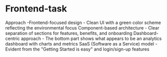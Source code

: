 # Frontend-task
Approach -Frontend-focused design - Clean UI with a green color scheme reflecting the environmental focus
Component-based architecture - Clear separation of sections for features, benefits, and onboarding
Dashboard-centric approach - The bottom part shows what appears to be an analytics dashboard with charts and metrics
SaaS (Software as a Service) model - Evident from the "Getting Started is easy" and login/sign-up features

